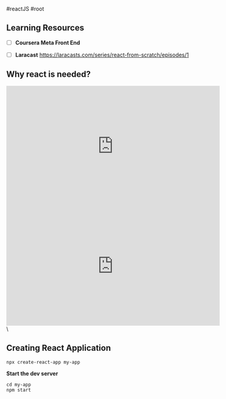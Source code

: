 #reactJS #root 

## Learning Resources
- [ ] **Coursera Meta Front End**
- [ ] **Laracast**
	https://laracasts.com/series/react-from-scratch/episodes/1


## **Why react is needed?**
<iframe width="560" height="315" src="https://www.youtube.com/embed/5Xy-t8k_M4A?si=tyepUuVEUqXdvrdX" title="YouTube video player" frameborder="0" allow="accelerometer; autoplay; clipboard-write; encrypted-media; gyroscope; picture-in-picture; web-share" referrerpolicy="strict-origin-when-cross-origin" allowfullscreen></iframe>


<iframe width="560" height="315" src="https://www.youtube.com/embed/dCLhUialKPQ?si=6bvbZVNIDDsKIXxT" title="YouTube video player" frameborder="0" allow="accelerometer; autoplay; clipboard-write; encrypted-media; gyroscope; picture-in-picture; web-share" referrerpolicy="strict-origin-when-cross-origin" allowfullscreen></iframe>\



## Creating React Application

```
npx create-react-app my-app
```

**Start the dev server**
```
cd my-app
npm start
```

